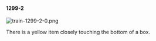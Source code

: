 #### 1299-2
![train-1299-2-0.png](https://github.com/lil-lab/nlvr/raw/master/nlvr/train/images/67/train-1299-2-0.png "train-1299-2-0.png")

There is a yellow item closely touching the bottom of a box.
